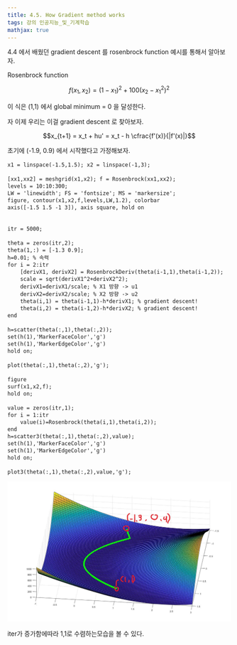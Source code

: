 ```yaml
---
title: 4.5. How Gradient method works
tags: 강의 인공지능_및_기계학습
mathjax: true
---
```


4.4 에서 배웠던 gradient descent 를 rosenbrock function 예시를 통해서 알아보자.

Rosenbrock function

$$f(x_1, x_2) = (1-x_1)^2 + 100(x_2-x_1^2)^2$$

이 식은 (1,1) 에서 global minimum = 0 을 달성한다.

자 이제 우리는 이걸 gradient descent 로 찾아보자.

$$x_{t+1} = x_t + hu' = x_t - h \cfrac{f'(x)}{|f'(x)|}$$

초기에 (-1.9, 0.9) 에서 시작했다고 가정해보자.

    x1 = linspace(-1.5,1.5); x2 = linspace(-1,3);
    
    [xx1,xx2] = meshgrid(x1,x2); f = Rosenbrock(xx1,xx2);
    levels = 10:10:300;
    LW = 'linewidth'; FS = 'fontsize'; MS = 'markersize';
    figure, contour(x1,x2,f,levels,LW,1.2), colorbar
    axis([-1.5 1.5 -1 3]), axis square, hold on
    
    
    itr = 5000;
    
    theta = zeros(itr,2);
    theta(1,:) = [-1.3 0.9];
    h=0.01; % 속력
    for i = 2:itr
        [derivX1, derivX2] = RosenbrockDeriv(theta(i-1,1),theta(i-1,2));
        scale = sqrt(derivX1^2+derivX2^2);
        derivX1=derivX1/scale; % X1 방향 -> u1
        derivX2=derivX2/scale; % X2 방향 -> u2
        theta(i,1) = theta(i-1,1)-h*derivX1; % gradient descent!
        theta(i,2) = theta(i-1,2)-h*derivX2; % gradient descent!
    end
    
    h=scatter(theta(:,1),theta(:,2));
    set(h(1),'MarkerFaceColor','g')
    set(h(1),'MarkerEdgeColor','g')
    hold on;
    
    plot(theta(:,1),theta(:,2),'g');
    
    figure
    surf(x1,x2,f);
    hold on;
    
    value = zeros(itr,1);
    for i = 1:itr
        value(i)=Rosenbrock(theta(i,1),theta(i,2));
    end
    h=scatter3(theta(:,1),theta(:,2),value);
    set(h(1),'MarkerFaceColor','g')
    set(h(1),'MarkerEdgeColor','g')
    hold on;
    
    plot3(theta(:,1),theta(:,2),value,'g');

![assets/images/4.5_How_Gradient_method_works/untitled.jpg](assets/images/4.5_How_Gradient_method_works/untitled.jpg)

iter가 증가함에따라 1,1로 수렴하는모습을 볼 수 있다.
